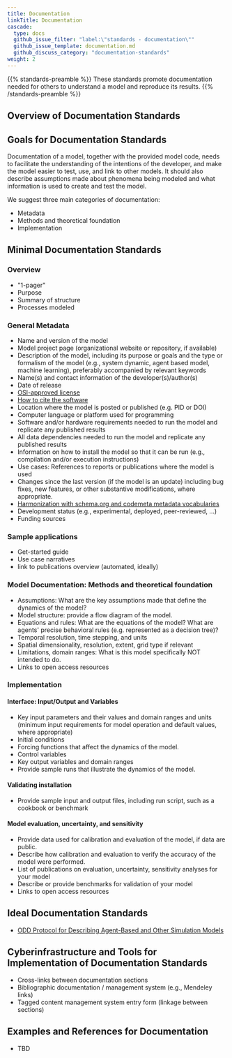 ```yaml
---
title: Documentation
linkTitle: Documentation
cascade:
  type: docs
  github_issue_filter: "label:\"standards - documentation\""
  github_issue_template: documentation.md
  github_discuss_category: "documentation-standards"
weight: 2
---
```


{{% standards-preamble %}}
These standards promote documentation needed for others to understand a model and reproduce its results.
{{% /standards-preamble %}}

## Overview of Documentation Standards

## Goals for Documentation Standards

Documentation of a model, together with the provided model code, needs to facilitate the understanding of the intentions of the developer, and make the model easier to test, use, and link to other models. It should also describe assumptions made about phenomena being modeled and what information is used to create and test the model.

We suggest three main categories of documentation:
- Metadata
- Methods and theoretical foundation
- Implementation

## Minimal Documentation Standards

### Overview
- "1-pager"
- Purpose
- Summary of structure
- Processes modeled

### General Metadata
- Name and version of the model
- Model project page (organizational website or repository, if available)
- Description of the model, including its purpose or goals and the type or formalism of the model (e.g., system dynamic, agent based model, machine learning), preferably accompanied by relevant keywords
- Name(s) and contact information of the developer(s)/author(s)
- Date of release
- [OSI-approved license](https://opensource.org/licenses)
- [How to cite the software](https://www.force11.org/software-citation-principles)
- Location where the model is posted or published (e.g. PID or DOI)
- Computer language or platform used for programming
- Software and/or hardware requirements needed to run the model and replicate any published results
- All data dependencies needed to run the model and replicate any published results
- Information on how to install the model so that it can be run (e.g., compilation and/or execution instructions)
- Use cases: References to reports or publications where the model is used
- Changes since the last version (if the model is an update) including bug fixes, new features, or other substantive modifications, where appropriate.
- [Harmonization with schema.org and codemeta metadata vocabularies](https://codemeta.github.io/)
- Development status (e.g., experimental, deployed, peer-reviewed, ...)
- Funding sources

### Sample applications
- Get-started guide
- Use case narratives
- link to publications overview (automated, ideally)

### Model Documentation: Methods and theoretical foundation
- Assumptions: What are the key assumptions made that define the dynamics of the model?
- Model structure: provide a flow diagram of the model.
- Equations and rules: What are the equations of the model? What are agents' precise behavioral rules (e.g. represented as a decision tree)?
- Temporal resolution, time stepping, and units 
- Spatial dimensionality, resolution, extent, grid type if relevant
- Limitations, domain ranges: What is this model specifically NOT intended to do.
- Links to open access resources

### Implementation 

#### Interface: Input/Output and Variables 
- Key input parameters and their values and domain ranges and units (minimum input requirements for model operation and default values, where appropriate) 
- Initial conditions  
- Forcing functions that affect the dynamics of the model.  
- Control variables  
- Key output variables and domain ranges
- Provide sample runs that illustrate the dynamics of the model.

#### Validating installation
- Provide sample input and output files, including run script, such as a cookbook or benchmark

#### Model evaluation, uncertainty, and sensitivity
- Provide data used for calibration and evaluation of the model, if data are public. 
- Describe how calibration and evaluation to verify the accuracy of the model were performed. 
- List of publications on evaluation, uncertainty, sensitivity analyses for your model
- Describe or provide benchmarks for validation of your model
- Links to open access resources

## Ideal Documentation Standards
- [ODD Protocol for Describing Agent-Based and Other Simulation Models](http://jasss.soc.surrey.ac.uk/23/2/7.html)

## Cyberinfrastructure and Tools for Implementation of Documentation Standards
- Cross-links between documentation sections
- Bibliographic documentation / management system (e.g., Mendeley links)
- Tagged content management system entry form (linkage between sections)

## Examples and References for Documentation
- TBD


